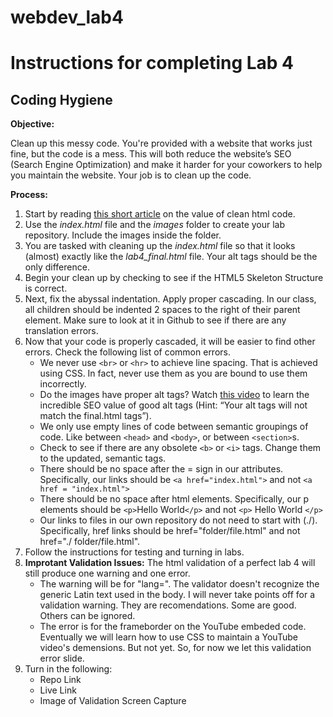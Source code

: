 # webdev_lab4
# Instructions for completing Lab 4 
## Coding Hygiene

**Objective:**

Clean up this messy code. You're provided with a website that works just fine, but the code is a mess. This will both reduce the website’s SEO (Search Engine Optimization) and make it harder for your coworkers to help you maintain the website. Your job is to clean up the code. 

**Process:**
1. Start by reading [this short article](https://www.smashingmagazine.com/2008/11/12-principles-for-keeping-your-code-clean/ "article about clean html code") on the value of clean html code. 
2. Use the *index.html* file and the *images* folder to create your lab repository. Include the images inside the folder.
3. You are tasked with cleaning up the *index.html* file so that it looks (almost) exactly like the *lab4_final.html* file. Your alt tags should be the only difference. 
4. Begin your clean up by checking to see if the HTML5 Skeleton Structure is correct. 
5. Next, fix the abyssal indentation. Apply proper cascading. In our class, all children should be indented 2 spaces to the right of their parent element. Make sure to look at it in Github to see if there are any translation errors.
6. Now that your code is properly cascaded, it will be easier to find other errors. Check the following list of common errors. 
     * We never use ```<br>``` or ```<hr>``` to achieve line spacing. That is achieved using CSS. In fact, never use them as you are bound to use them incorrectly. 
     * Do the images have proper alt tags? Watch [this video](https://www.youtube.com/watch?si=ersf1RprfCrIUAGA&v=-jn9aaNn8_I&feature=youtu.be&themeRefresh=1 "vidoe about the value of alt tag") to learn the incredible SEO value of good alt tags (Hint: “Your alt tags will not match the final.html tags”).
     * We only use empty lines of code between semantic groupings of code. Like between ```<head>``` and ```<body>```, or between ```<section>```s.
     * Check to see if there are any obsolete ```<b>``` or ```<i>``` tags. Change them to the updated, semantic tags. 
     * There should be no space after the = sign in our attributes. Specifically, our links should be ```<a href="index.html">``` and not ```<a href = "index.html">```
     * There should be no space after html elements. Specifically, our p elements should be ```<p>```Hello World```</p>``` and not ```<p>```    Hello World    ```</p>```
     * Our links to files in our own repository do not need to start with (./). Specifically, href links should be href="folder/file.html" and not href="./ folder/file.html".
7. Follow the instructions for testing and turning in labs. 
1. **Improtant Validation Issues:** The html validation of a perfect lab 4 will still produce one warning and one error. 
     * The warning will be for "lang=". The validator doesn't recognize the generic Latin text used in the body. I will never take points off for a validation warning. They are recomendations. Some are good. Others can be ignored. 
     * The error is for the frameborder on the YouTube embeded code. Eventually we will learn how to use CSS to maintain a YouTube video's demensions. But not yet. So, for now we let this validation error slide. 
1. Turn in the following:
    * Repo Link
    * Live Link
    * Image of Validation Screen Capture
